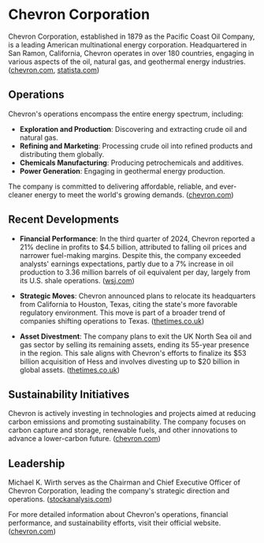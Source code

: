 # Chevron Corporation

Chevron Corporation, established in 1879 as the Pacific Coast Oil Company, is a leading American multinational energy corporation. Headquartered in San Ramon, California, Chevron operates in over 180 countries, engaging in various aspects of the oil, natural gas, and geothermal energy industries. ([chevron.com](https://www.chevron.com/who-we-are/history), [statista.com](https://www.statista.com/topics/5256/chevron/))

## Operations

Chevron's operations encompass the entire energy spectrum, including:

- **Exploration and Production**: Discovering and extracting crude oil and natural gas.
- **Refining and Marketing**: Processing crude oil into refined products and distributing them globally.
- **Chemicals Manufacturing**: Producing petrochemicals and additives.
- **Power Generation**: Engaging in geothermal energy production.

The company is committed to delivering affordable, reliable, and ever-cleaner energy to meet the world's growing demands. ([chevron.com](https://www.chevron.com/what-we-do))

## Recent Developments

- **Financial Performance**: In the third quarter of 2024, Chevron reported a 21% decline in profits to $4.5 billion, attributed to falling oil prices and narrower fuel-making margins. Despite this, the company exceeded analysts' earnings expectations, partly due to a 7% increase in oil production to 3.36 million barrels of oil equivalent per day, largely from its U.S. shale operations. ([wsj.com](https://www.wsj.com/business/energy-oil/exxon-and-chevron-feel-brunt-of-cheaper-oil-7aa7461e?utm_source=chatgpt.com))

- **Strategic Moves**: Chevron announced plans to relocate its headquarters from California to Houston, Texas, citing the state's more favorable regulatory environment. This move is part of a broader trend of companies shifting operations to Texas. ([thetimes.co.uk](https://www.thetimes.co.uk/article/chevron-becomes-the-latest-big-company-to-quit-california-pv8m50qwg?utm_source=chatgpt.com))

- **Asset Divestment**: The company plans to exit the UK North Sea oil and gas sector by selling its remaining assets, ending its 55-year presence in the region. This sale aligns with Chevron's efforts to finalize its $53 billion acquisition of Hess and involves divesting up to $20 billion in global assets. ([thetimes.co.uk](https://www.thetimes.co.uk/article/chevron-to-sell-remaining-north-sea-oil-and-gas-assets-w999bmhlq?utm_source=chatgpt.com))

## Sustainability Initiatives

Chevron is actively investing in technologies and projects aimed at reducing carbon emissions and promoting sustainability. The company focuses on carbon capture and storage, renewable fuels, and other innovations to advance a lower-carbon future. ([chevron.com](https://www.chevron.com/what-we-do))

## Leadership

Michael K. Wirth serves as the Chairman and Chief Executive Officer of Chevron Corporation, leading the company's strategic direction and operations. ([stockanalysis.com](https://stockanalysis.com/stocks/cvx/company/))

For more detailed information about Chevron's operations, financial performance, and sustainability efforts, visit their official website. ([chevron.com](https://www.chevron.com/))